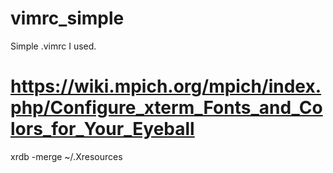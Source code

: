 # vimrc_simple
Simple .vimrc I used.

# https://wiki.mpich.org/mpich/index.php/Configure_xterm_Fonts_and_Colors_for_Your_Eyeball
xrdb -merge ~/.Xresources
